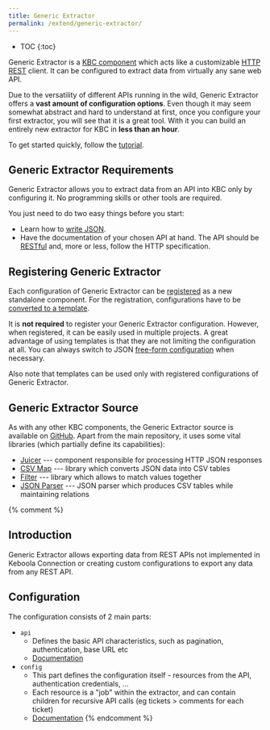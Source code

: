 ```yaml
---
title: Generic Extractor
permalink: /extend/generic-extractor/
---
```


* TOC
{:toc}

Generic Extractor is a [KBC component](/overview/) which acts like a customizable 
[HTTP REST](/generic-extractor/tutorial/rest/) client. It can be configured to extract data 
from virtually any sane web API. 

Due to the versatility of different APIs running in the wild, Generic Extractor offers a **vast amount 
of configuration options**. Even though it may seem somewhat abstract and hard to understand at first, 
once you configure your first extractor, you will see that it is a great tool. With it you can build 
an entirely new extractor for KBC in **less than an hour**. 

To get started quickly, follow the [tutorial](/extend/generic-extractor/tutorial).

## Generic Extractor Requirements
Generic Extractor allows you to extract data from an API into KBC only by configuring it. 
No programming skills or other tools are required. 

You just need to do two easy things before you start: 

- Learn how to [write JSON](/extend/generic-extractor/tutorial/json/). 
- Have the documentation of your chosen API at hand. The API should be [RESTful](/extend/generic-extractor/tutorial/rest/) 
and, more or less, follow the HTTP specification. 

## Registering Generic Extractor
Each configuration of Generic Extractor can be [registered](/extend/registration/) as 
a new standalone component. For the registration, configurations have to be 
[converted to a template](/extend/generic-extractor/registration/#submission).

It is **not required** to register your Generic Extractor configuration. However, when registered, 
it can be easily used in multiple projects. A great advantage of using templates is that they
are not limiting the configuration at all. You can always switch to JSON 
[free-form configuration](/extend/generic-extractor/registration/#submission) when necessary. 

Also note that templates can be used only with registered configurations of Generic Extractor.

## Generic Extractor Source 
As with any other KBC components, the Generic Extractor source is available on 
[GitHub](https://github.com/keboola/generic-extractor/). Apart from the 
main repository, it uses some vital libraries (which partially define its capabilities):

- [Juicer](https://github.com/keboola/juicer) --- component responsible for processing HTTP JSON responses
- [CSV Map](https://github.com/keboola/php-csvmap) --- library which converts JSON data into CSV tables
- [Filter](https://github.com/keboola/php-filter) --- library which allows to match values together
- [JSON Parser](https://github.com/keboola/php-jsonparser) --- JSON parser which produces CSV tables while maintaining relations

{% comment %}
## Introduction
Generic Extractor allows exporting data from REST APIs not implemented in Keboola Connection or 
creating custom configurations to export any data from any REST API.

## Configuration
The configuration consists of 2 main parts:

- `api`
    - Defines the basic API characteristics, such as pagination, authentication, base URL etc
    - [Documentation](/extend/generic-extractor/api/)
- `config`
    - This part defines the configuration itself - resources from the API, authentication credentials, ...
    - Each resource is a "job" within the extractor, and can contain children for recursive API calls (eg tickets > comments for each ticket)
    - [Documentation](/extend/generic-extractor/config/)
{% endcomment %}